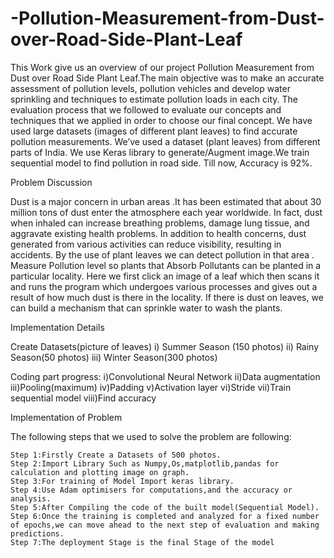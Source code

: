 # -Pollution-Measurement-from-Dust-over-Road-Side-Plant-Leaf
This Work give us an overview of our project Pollution Measurement from Dust over Road Side Plant Leaf.The main objective was to make an accurate assessment of pollution levels, pollution vehicles and develop water sprinkling and techniques to estimate pollution loads in each city. The evaluation process that we followed to evaluate our concepts and techniques that we applied in order to choose our final concept. We have used large datasets (images of different plant leaves) to find accurate pollution measurements. We’ve used a dataset (plant leaves) from different parts of India. We use Keras library to generate/Augment image.We train sequential model to find pollution in road side. Till now, Accuracy is 92%.

Problem Discussion

Dust is a major concern in urban areas .It has been estimated that about 30 million tons of dust enter the atmosphere each year worldwide. 
In fact, dust when inhaled can increase breathing problems, damage lung tissue, and aggravate existing health problems. In addition to health concerns, dust generated from various activities can reduce visibility, resulting in accidents. By the use of plant leaves we can detect pollution in that area .
Measure Pollution level so plants that Absorb Pollutants can be planted in a particular locality. 
Here we first click an image of a leaf which then scans it and runs the program which undergoes various processes and gives out a result of how much dust is there in the locality. If there is dust on leaves, we can build a mechanism that can sprinkle water to wash the plants. 



Implementation Details

Create Datasets(picture of leaves)
  i) Summer Season (150 photos)
  ii) Rainy Season(50 photos)
  iii) Winter Season(300 photos)

Coding part progress:
  i)Convolutional Neural Network
  ii)Data augmentation
  iii)Pooling(maximum)
  iv)Padding
  v)Activation layer
  vi)Stride
  vii)Train sequential model
  viii)Find accuracy



Implementation of Problem

The following steps that we used to solve the problem are following:

	Step 1:Firstly Create a Datasets of 500 photos.
	Step 2:Import Library Such as Numpy,Os,matplotlib,pandas for   calculation and plotting image on graph.
	Step 3:For training of Model Import keras library.
	Step 4:Use Adam optimisers for computations,and the accuracy or analysis.
	Step 5:After Compiling the code of the built model(Sequential Model).
	Step 6:Once the training is completed and analyzed for a fixed number of epochs,we can move ahead to the next step of evaluation and making predictions.
  	Step 7:The deployment Stage is the final Stage of the model



